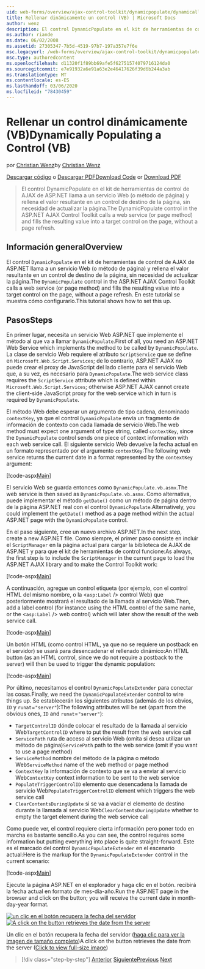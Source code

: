 ```yaml
---
uid: web-forms/overview/ajax-control-toolkit/dynamicpopulate/dynamically-populating-a-control-vb
title: Rellenar dinámicamente un control (VB) | Microsoft Docs
author: wenz
description: El control DynamicPopulate en el kit de herramientas de control de AJAX de ASP.NET llama a un servicio Web (o método de página) y rellena el valor resultante en un control de destino en t...
ms.author: riande
ms.date: 06/02/2008
ms.assetid: 27305347-7b5d-4519-97b7-197a357e7f6e
msc.legacyurl: /web-forms/overview/ajax-control-toolkit/dynamicpopulate/dynamically-populating-a-control-vb
msc.type: authoredcontent
ms.openlocfilehash: d11320f1f89bb69afe5f62751574079716124da0
ms.sourcegitcommit: e7e91932a6e91a63e2e46417626f39d6b244a3ab
ms.translationtype: MT
ms.contentlocale: es-ES
ms.lasthandoff: 03/06/2020
ms.locfileid: "78430459"
---
```

# <a name="dynamically-populating-a-control-vb"></a><span data-ttu-id="d4c54-103">Rellenar un control dinámicamente (VB)</span><span class="sxs-lookup"><span data-stu-id="d4c54-103">Dynamically Populating a Control (VB)</span></span>

<span data-ttu-id="d4c54-104">por [Christian Wenz](https://github.com/wenz)</span><span class="sxs-lookup"><span data-stu-id="d4c54-104">by [Christian Wenz](https://github.com/wenz)</span></span>

<span data-ttu-id="d4c54-105">[Descargar código](https://download.microsoft.com/download/d/8/f/d8f2f6f9-1b7c-46ad-9252-e1fc81bdea3e/dynamicpopulate0.vb.zip) o [Descargar PDF](https://download.microsoft.com/download/b/6/a/b6ae89ee-df69-4c87-9bfb-ad1eb2b23373/dynamicpopulate0VB.pdf)</span><span class="sxs-lookup"><span data-stu-id="d4c54-105">[Download Code](https://download.microsoft.com/download/d/8/f/d8f2f6f9-1b7c-46ad-9252-e1fc81bdea3e/dynamicpopulate0.vb.zip) or [Download PDF](https://download.microsoft.com/download/b/6/a/b6ae89ee-df69-4c87-9bfb-ad1eb2b23373/dynamicpopulate0VB.pdf)</span></span>

> <span data-ttu-id="d4c54-106">El control DynamicPopulate en el kit de herramientas de control de AJAX de ASP.NET llama a un servicio Web (o método de página) y rellena el valor resultante en un control de destino de la página, sin necesidad de actualizar la página.</span><span class="sxs-lookup"><span data-stu-id="d4c54-106">The DynamicPopulate control in the ASP.NET AJAX Control Toolkit calls a web service (or page method) and fills the resulting value into a target control on the page, without a page refresh.</span></span>

## <a name="overview"></a><span data-ttu-id="d4c54-107">Información general</span><span class="sxs-lookup"><span data-stu-id="d4c54-107">Overview</span></span>

<span data-ttu-id="d4c54-108">El control `DynamicPopulate` en el kit de herramientas de control de AJAX de ASP.NET llama a un servicio Web (o método de página) y rellena el valor resultante en un control de destino de la página, sin necesidad de actualizar la página.</span><span class="sxs-lookup"><span data-stu-id="d4c54-108">The `DynamicPopulate` control in the ASP.NET AJAX Control Toolkit calls a web service (or page method) and fills the resulting value into a target control on the page, without a page refresh.</span></span> <span data-ttu-id="d4c54-109">En este tutorial se muestra cómo configurarlo.</span><span class="sxs-lookup"><span data-stu-id="d4c54-109">This tutorial shows how to set this up.</span></span>

## <a name="steps"></a><span data-ttu-id="d4c54-110">Pasos</span><span class="sxs-lookup"><span data-stu-id="d4c54-110">Steps</span></span>

<span data-ttu-id="d4c54-111">En primer lugar, necesita un servicio Web ASP.NET que implemente el método al que va a llamar `DynamicPopulate`.</span><span class="sxs-lookup"><span data-stu-id="d4c54-111">First of all, you need an ASP.NET Web Service which implements the method to be called by `DynamicPopulate`.</span></span> <span data-ttu-id="d4c54-112">La clase de servicio Web requiere el atributo `ScriptService` que se define en `Microsoft.Web.Script.Services`; de lo contrario, ASP.NET AJAX no puede crear el proxy de JavaScript del lado cliente para el servicio Web que, a su vez, es necesario para `DynamicPopulate`.</span><span class="sxs-lookup"><span data-stu-id="d4c54-112">The web service class requires the `ScriptService` attribute which is defined within `Microsoft.Web.Script.Services`; otherwise ASP.NET AJAX cannot create the client-side JavaScript proxy for the web service which in turn is required by `DynamicPopulate`.</span></span>

<span data-ttu-id="d4c54-113">El método Web debe esperar un argumento de tipo cadena, denominado `contextKey`, ya que el control `DynamicPopulate` envía un fragmento de información de contexto con cada llamada de servicio Web.</span><span class="sxs-lookup"><span data-stu-id="d4c54-113">The web method must expect one argument of type string, called `contextKey`, since the `DynamicPopulate` control sends one piece of context information with each web service call.</span></span> <span data-ttu-id="d4c54-114">El siguiente servicio Web devuelve la fecha actual en un formato representado por el argumento `contextKey`:</span><span class="sxs-lookup"><span data-stu-id="d4c54-114">The following web service returns the current date in a format represented by the `contextKey` argument:</span></span>

[!code-aspx[Main](dynamically-populating-a-control-vb/samples/sample1.aspx)]

<span data-ttu-id="d4c54-115">El servicio Web se guarda entonces como `DynamicPopulate.vb.asmx`.</span><span class="sxs-lookup"><span data-stu-id="d4c54-115">The web service is then saved as `DynamicPopulate.vb.asmx`.</span></span> <span data-ttu-id="d4c54-116">Como alternativa, puede implementar el método `getDate()` como un método de página dentro de la página ASP.NET real con el control `DynamicPopulate`.</span><span class="sxs-lookup"><span data-stu-id="d4c54-116">Alternatively, you could implement the `getDate()` method as a page method within the actual ASP.NET page with the `DynamicPopulate` control.</span></span>

<span data-ttu-id="d4c54-117">En el paso siguiente, cree un nuevo archivo ASP.NET.</span><span class="sxs-lookup"><span data-stu-id="d4c54-117">In the next step, create a new ASP.NET file.</span></span> <span data-ttu-id="d4c54-118">Como siempre, el primer paso consiste en incluir el `ScriptManager` en la página actual para cargar la biblioteca de AJAX de ASP.NET y para que el kit de herramientas de control funcione:</span><span class="sxs-lookup"><span data-stu-id="d4c54-118">As always, the first step is to include the `ScriptManager` in the current page to load the ASP.NET AJAX library and to make the Control Toolkit work:</span></span>

[!code-aspx[Main](dynamically-populating-a-control-vb/samples/sample2.aspx)]

<span data-ttu-id="d4c54-119">A continuación, agregue un control etiqueta (por ejemplo, con el control HTML del mismo nombre, o la &lt;`asp:Label` /&gt; control Web) que posteriormente mostrará el resultado de la llamada al servicio Web.</span><span class="sxs-lookup"><span data-stu-id="d4c54-119">Then, add a label control (for instance using the HTML control of the same name, or the &lt;`asp:Label` /&gt; web control) which will later show the result of the web service call.</span></span>

[!code-aspx[Main](dynamically-populating-a-control-vb/samples/sample3.aspx)]

<span data-ttu-id="d4c54-120">Un botón HTML (como control HTML, ya que no se requiere un postback en el servidor) se usará para desencadenar el rellenado dinámico:</span><span class="sxs-lookup"><span data-stu-id="d4c54-120">An HTML button (as an HTML control, since we do not require a postback to the server) will then be used to trigger the dynamic population:</span></span>

[!code-aspx[Main](dynamically-populating-a-control-vb/samples/sample4.aspx)]

<span data-ttu-id="d4c54-121">Por último, necesitamos el control `DynamicPopulateExtender` para conectar las cosas.</span><span class="sxs-lookup"><span data-stu-id="d4c54-121">Finally, we need the `DynamicPopulateExtender` control to wire things up.</span></span> <span data-ttu-id="d4c54-122">Se establecerán los siguientes atributos (además de los obvios, `ID` y `runat`=`"server"`):</span><span class="sxs-lookup"><span data-stu-id="d4c54-122">The following attributes will be set (apart from the obvious ones, `ID` and `runat`=`"server"`):</span></span>

- <span data-ttu-id="d4c54-123">`TargetControlID` dónde colocar el resultado de la llamada al servicio Web</span><span class="sxs-lookup"><span data-stu-id="d4c54-123">`TargetControlID` where to put the result from the web service call</span></span>
- <span data-ttu-id="d4c54-124">`ServicePath` ruta de acceso al servicio Web (omita si desea utilizar un método de página)</span><span class="sxs-lookup"><span data-stu-id="d4c54-124">`ServicePath` path to the web service (omit if you want to use a page method)</span></span>
- <span data-ttu-id="d4c54-125">`ServiceMethod` nombre del método de la página o método Web</span><span class="sxs-lookup"><span data-stu-id="d4c54-125">`ServiceMethod` name of the web method or page method</span></span>
- <span data-ttu-id="d4c54-126">`ContextKey` la información de contexto que se va a enviar al servicio Web</span><span class="sxs-lookup"><span data-stu-id="d4c54-126">`ContextKey` context information to be sent to the web service</span></span>
- <span data-ttu-id="d4c54-127">`PopulateTriggerControlID` elemento que desencadena la llamada de servicio Web</span><span class="sxs-lookup"><span data-stu-id="d4c54-127">`PopulateTriggerControlID` element which triggers the web service call</span></span>
- <span data-ttu-id="d4c54-128">`ClearContentsDuringUpdate` si se va a vaciar el elemento de destino durante la llamada al servicio Web</span><span class="sxs-lookup"><span data-stu-id="d4c54-128">`ClearContentsDuringUpdate` whether to empty the target element during the web service call</span></span>

<span data-ttu-id="d4c54-129">Como puede ver, el control requiere cierta información pero poner todo en marcha es bastante sencillo.</span><span class="sxs-lookup"><span data-stu-id="d4c54-129">As you can see, the control requires some information but putting everything into place is quite straight-forward.</span></span> <span data-ttu-id="d4c54-130">Este es el marcado del control `DynamicPopulateExtender` en el escenario actual:</span><span class="sxs-lookup"><span data-stu-id="d4c54-130">Here is the markup for the `DynamicPopulateExtender` control in the current scenario:</span></span>

[!code-aspx[Main](dynamically-populating-a-control-vb/samples/sample5.aspx)]

<span data-ttu-id="d4c54-131">Ejecute la página ASP.NET en el explorador y haga clic en el botón. recibirá la fecha actual en formato de mes-día-año.</span><span class="sxs-lookup"><span data-stu-id="d4c54-131">Run the ASP.NET page in the browser and click on the button; you will receive the current date in month-day-year format.</span></span>

<span data-ttu-id="d4c54-132">[![un clic en el botón recupera la fecha del servidor](dynamically-populating-a-control-vb/_static/image2.png)](dynamically-populating-a-control-vb/_static/image1.png)</span><span class="sxs-lookup"><span data-stu-id="d4c54-132">[![A click on the button retrieves the date from the server](dynamically-populating-a-control-vb/_static/image2.png)](dynamically-populating-a-control-vb/_static/image1.png)</span></span>

<span data-ttu-id="d4c54-133">Un clic en el botón recupera la fecha del servidor ([haga clic para ver la imagen de tamaño completo](dynamically-populating-a-control-vb/_static/image3.png))</span><span class="sxs-lookup"><span data-stu-id="d4c54-133">A click on the button retrieves the date from the server ([Click to view full-size image](dynamically-populating-a-control-vb/_static/image3.png))</span></span>

> [!div class="step-by-step"]
> <span data-ttu-id="d4c54-134">[Anterior](using-dynamicpopulate-with-a-user-control-and-javascript-cs.md)
> [Siguiente](dynamically-populating-a-control-using-javascript-code-vb.md)</span><span class="sxs-lookup"><span data-stu-id="d4c54-134">[Previous](using-dynamicpopulate-with-a-user-control-and-javascript-cs.md)
[Next](dynamically-populating-a-control-using-javascript-code-vb.md)</span></span>
